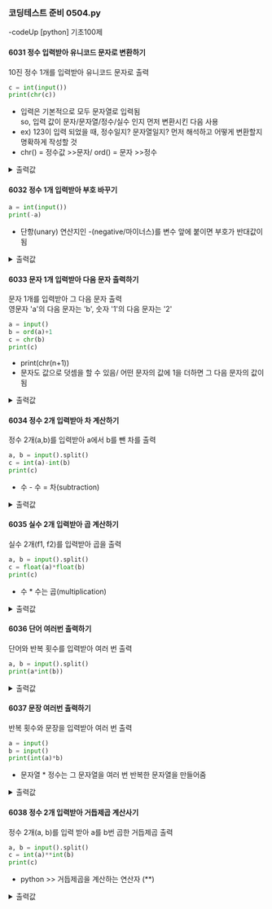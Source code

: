 ### 코딩테스트 준비 0504.py

-codeUp [python] 기초100제

#### 6031 정수 입력받아 유니코드 문자로 변환하기
10진 정수 1개를 입력받아 유니코드 문자로 출력
```py
c = int(input())
print(chr(c))
```
* 입력은 기본적으로 모두 문자열로 입력됨<br>
  so, 입력 값이 문자/문자열/정수/실수 인지 먼저 변환시킨 다음 사용
* ex) 123이 입력 되었을 때, 정수일지? 문자열일지? 먼저 해석하고 어떻게 변환할지 명확하게 작성할 것
* chr() = 정수값 >>문자/ ord() = 문자 >>정수
<details><summary>출력값</summary>
  입력값 : 65
  
  ```py
  A
  ```
  
  </details>

#### 6032 정수 1개 입력받아 부호 바꾸기
```py
a = int(input())
print(-a)
```
* 단항(unary) 연산지인 -(negative/마이너스)를 변수 앞에 붙이면 부호가 반대값이 됨
<details><summary>출력값</summary>
  입력값 : -2
  
  ```py
  2
  ```
  
  </details>

#### 6033 문자 1개 입력받아 다음 문자 출력하기
문자 1개를 입력받아 그 다음 문자 출력<br>
영문자 'a'의 다음 문자는 'b', 숫자 '1'의 다음 문자는 '2'
```py
a = input()
b = ord(a)+1
c = chr(b)
print(c)
```
* print(chr(n+1))
* 문자도 값으로 덧셈을 할 수 있음/ 어떤 문자의 값에 1을 더하면 그 다음 문자의 값이 됨
<details><summary>출력값</summary>
  입력값 : a
  
  ```py
  2
  ```
  
  </details>

#### 6034 정수 2개 입력받아 차 계산하기
정수 2개(a,b)를 입력받아 a에서 b를 뺀 차를 출력
```py
a, b = input().split()
c = int(a)-int(b)
print(c)
```
* 수 - 수 = 차(subtraction)
<details><summary>출력값</summary>
  입력값 : 28 -28
  
  ```py
  56
  ```
  
  </details>

#### 6035 실수 2개 입력받아 곱 계산하기
실수 2개(f1, f2)를 입력받아 곱을 출력
```py
a, b = input().split()
c = float(a)*float(b)
print(c)
```
* 수 * 수는 곱(multiplication)
<details><summary>출력값</summary>
  입력값 : 2.17 3.3
  
  ```py
  7.161
  ```
  
  </details>

#### 6036 단어 여러번 출력하기
단어와 반복 횟수를 입력받아 여러 번 출력
```py
a, b = input().split()
print(a*int(b))
```
<details><summary>출력값</summary>
  입력값 : smile 2
  
  ```py
  smilesmile
  ```
  
  </details>
 
#### 6037 문장 여러번 출력하기
반복 횟수와 문장을 입력받아 여러 번 출력
```py
a = input()
b = input()
print(int(a)*b)
```
* 문자열 * 정수는 그 문자열을 여러 번 반복한 문자열을 만들어줌
<details><summary>출력값</summary>
  입력값 : 3 <br> i ll be
  
  ```py
  i ll bei ll bei ll be
  ```
  
  </details>

#### 6038 정수 2개 입력받아 거듭제곱 계산사기
정수 2개(a, b)를 입력 받아 a를 b번 곱한 거듭제곱 출력
```py
a, b = input().split()
c = int(a)**int(b)
print(c)
```
* python >> 거듭제곱을 계산하는 연산자 (**)
<details><summary>출력값</summary>
  입력값 : 2 3
  
  ```py
  8
  ```
  
  </details>
